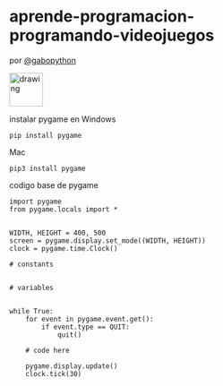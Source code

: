 # aprende-programacion-programando-videojuegos
por [@gabopython](https://www.tiktok.com/@gabopython?lang=en)

<img src="https://github.com/gabopython/IMAGES/blob/main/make_the_best_and_simplest_logo_ever_remeber_sh.jpg" alt="drawing" width="60"/>


  instalar pygame en Windows
```
pip install pygame
```
Mac
```
pip3 install pygame
```


codigo base de pygame

```
import pygame
from pygame.locals import *


WIDTH, HEIGHT = 400, 500
screen = pygame.display.set_mode((WIDTH, HEIGHT))
clock = pygame.time.Clock()

# constants


# variables


while True:
    for event in pygame.event.get():
        if event.type == QUIT:
            quit()

    # code here

    pygame.display.update()
    clock.tick(30)
```
